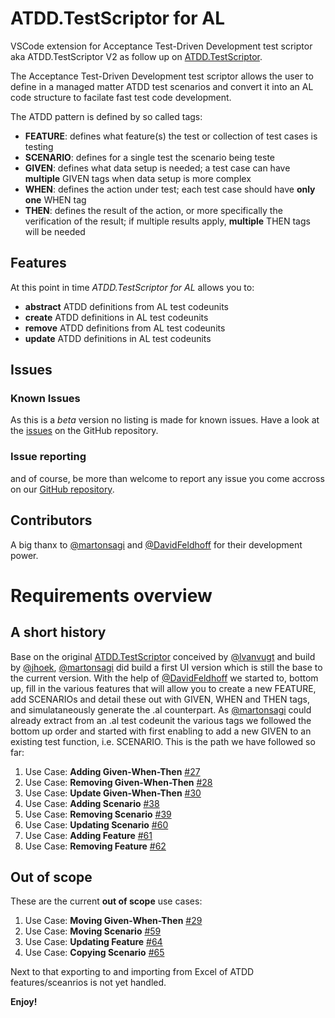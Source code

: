 # ATDD.TestScriptor for AL

VSCode extension for Acceptance Test-Driven Development test scriptor aka ATDD.TestScriptor V2 as follow up on [ATDD.TestScriptor](https://github.com/fluxxus-nl/ATDD.TestScriptor).

The Acceptance Test-Driven Development test scriptor allows the user to define in a managed matter ATDD test scenarios and convert it into an AL code structure to facilate fast test code development.

The ATDD pattern is defined by so called tags:

*	**FEATURE**: defines what feature(s) the test or collection of test cases is testing
*	**SCENARIO**: defines for a single test the scenario being teste
*	**GIVEN**: defines what data setup is needed; a test case can have **multiple** GIVEN tags when data setup is more complex
*	**WHEN**: defines the action under test; each test case should have **only one** WHEN tag
*	**THEN**: defines the result of the action, or more specifically the verification of the result; if multiple results apply, **multiple** THEN tags will be needed

## Features
At this point in time *ATDD.TestScriptor for AL* allows you to:
- **abstract** ATDD definitions from AL test codeunits
- **create** ATDD definitions in AL test codeunits
- **remove** ATDD definitions from AL test codeunits
- **update** ATDD definitions in AL test codeunits

## Issues
### Known Issues
As this is a _beta_ version no listing is made for known issues. Have a look at the [issues](https://github.com/fluxxus-nl/ATDD.TestScriptor.VSCodeExtension/issues) on the GitHub repository.

### Issue reporting
and of course, be more than welcome to report any issue you come accross on our [GitHub repository](https://github.com/fluxxus-nl/ATDD.TestScriptor.VSCodeExtension).
## Contributors
A big thanx to [@martonsagi](https://github.com/martonsagi) and [@DavidFeldhoff](https://github.com/DavidFeldhoff) for their development power.

# Requirements overview
## A short history 
Base on the original [ATDD.TestScriptor](https://github.com/fluxxus-nl/ATDD.TestScriptor) conceived by [@lvanvugt](https://github.com/lvanvugt) and build by [@jhoek](https://github.com/orgs/fluxxus-nl/people/jhoek), [@martonsagi](https://github.com/martonsagi) did build a first UI version which is still the base to the current version. With the help of [@DavidFeldhoff](https://github.com/DavidFeldhoff) we started to, bottom up, fill in the various features that will allow you to create a new FEATURE, add SCENARIOs and detail these out with GIVEN, WHEN and THEN tags, and simulataneously generate the .al counterpart.
As [@martonsagi](https://github.com/martonsagi) could already extract from an .al test codeunit the various tags we followed the bottom up order and started with first enabling to add a new GIVEN to an existing test function, i.e. SCENARIO.
This is the path we have followed so far:
1. Use Case: **Adding Given-When-Then** [#27](https://github.com/fluxxus-nl/ATDD.TestScriptor.VSCodeExtension/issues/27)
1. Use Case: **Removing Given-When-Then** [#28](https://github.com/fluxxus-nl/ATDD.TestScriptor.VSCodeExtension/issues/28)
1. Use Case: **Update Given-When-Then** [#30](https://github.com/fluxxus-nl/ATDD.TestScriptor.VSCodeExtension/issues/30)
1. Use Case: **Adding Scenario** [#38](https://github.com/fluxxus-nl/ATDD.TestScriptor.VSCodeExtension/issues/38)
1. Use Case: **Removing Scenario** [#39](https://github.com/fluxxus-nl/ATDD.TestScriptor.VSCodeExtension/issues/39)
1. Use Case: **Updating Scenario** [#60](https://github.com/fluxxus-nl/ATDD.TestScriptor.VSCodeExtension/issues/60)
1. Use Case: **Adding Feature** [#61](https://github.com/fluxxus-nl/ATDD.TestScriptor.VSCodeExtension/issues/61)
1. Use Case: **Removing Feature** [#62](https://github.com/fluxxus-nl/ATDD.TestScriptor.VSCodeExtension/issues/62)

## Out of scope
These are the current **out of scope** use cases:
1. Use Case: **Moving Given-When-Then** [#29](https://github.com/fluxxus-nl/ATDD.TestScriptor.VSCodeExtension/issues/29)
1. Use Case: **Moving Scenario** [#59](https://github.com/fluxxus-nl/ATDD.TestScriptor.VSCodeExtension/issues/59)
1. Use Case: **Updating Feature** [#64](https://github.com/fluxxus-nl/ATDD.TestScriptor.VSCodeExtension/issues/64)
1. Use Case: **Copying Scenario** [#65](https://github.com/fluxxus-nl/ATDD.TestScriptor.VSCodeExtension/issues/65)

Next to that exporting to and importing from Excel of ATDD features/sceanrios is not yet handled.

**Enjoy!**